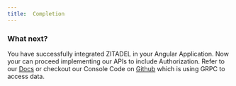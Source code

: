 ```yaml
---
title:  Completion
---
```


### What next?

You have successfully integrated ZITADEL in your Angular Application. Now your can proceed implementing our APIs to include Authorization. Refer to our [Docs](apis) or checkout our Console Code on [Github](https://github.com/caos/zitadel) which is using GRPC to access data.
